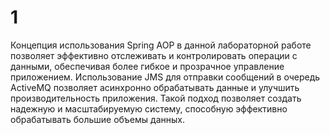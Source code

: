 # 1

Концепция использования Spring AOP в данной лабораторной работе позволяет эффективно отслеживать и контролировать операции с данными, обеспечивая более гибкое и прозрачное управление приложением. Использование JMS для отправки сообщений в очередь ActiveMQ позволяет асинхронно обрабатывать данные и улучшить производительность приложения. Такой подход позволяет создать надежную и масштабируемую систему, способную эффективно обрабатывать большие объемы данных.
